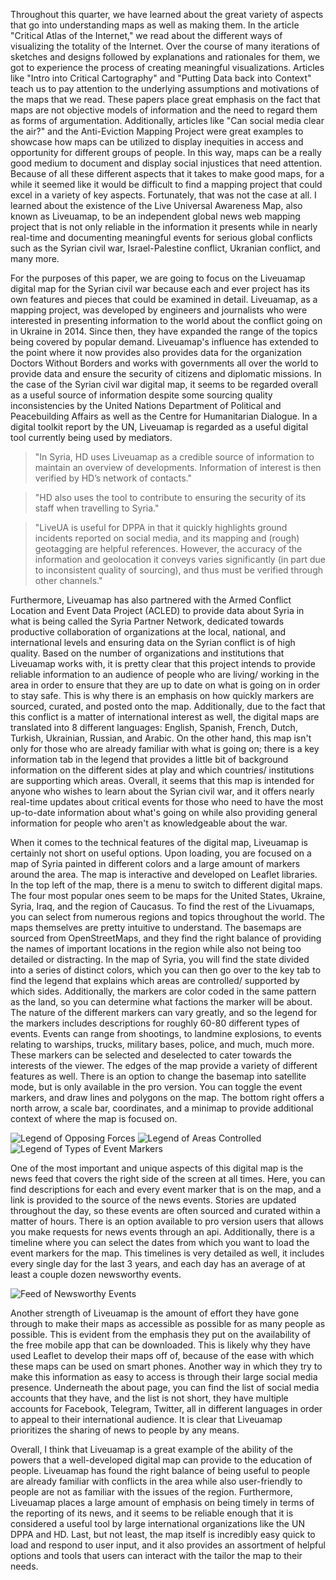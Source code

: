  Throughout this quarter, we have learned about the great variety of aspects that go into understanding maps as well as making them. In the article "Critical Atlas of the Internet," we read about the different ways of visualizing the totality of the Internet. Over the course of many iterations of sketches and designs followed by explanations and rationales for them, we got to experience the process of creating meaningful visualizations. Articles like "Intro into Critical Cartography" and "Putting Data back into Context" teach us to pay attention to the underlying assumptions and motivations of the maps that we read. These papers place great emphasis on the fact that maps are not objective models of information and the need to regard them as forms of argumentation. Additionally, articles like "Can social media clear the air?" and the Anti-Eviction Mapping Project were great examples to showcase how maps can be utilized to display inequities in access and opportunity for different groups of people. In this way, maps can be a really good medium to document and display social injustices that need attention. Because of all these different aspects that it takes to make good maps, for a while it seemed like it would be difficult to find a mapping project that could excel in a variety of key aspects. Fortunately, that was not the case at all. I learned about the existence of the Live Universal Awareness Map, also  known as Liveuamap, to be an independent global news web mapping project that is not only reliable in the information it presents while in nearly real-time and documenting meaningful events for serious global conflicts such as the  Syrian civil war, Israel-Palestine conflict, Ukranian conflict, and many more.

 For the purposes of this paper, we are going to focus on the Liveuamap digital map for the Syrian civil war because each and ever project has its own features and pieces that could be examined in detail. Liveuamap, as a mapping project, was developed by engineers and journalists who were interested in presenting information to the world about the conflict going on in Ukraine in 2014. Since then, they have expanded the range of the topics being covered by popular demand. Liveuamap's influence has extended to the point where it now provides also provides data for the organization Doctors Without Borders and works with governments all over the world to provide data and ensure the security of citizens and diplomatic missions. In the case of the Syrian civil war digital map, it seems to be regarded overall as a useful source of information despite some sourcing quality inconsistencies by the United Nations Department of Political and Peacebuilding Affairs as well as the Centre for Humanitarian Dialogue. In a digital toolkit report by the UN, Liveuamap is regarded as a useful digital tool currently being used by mediators.

 >"In Syria, HD uses Liveuamap as a credible source of information to maintain an overview of developments. Information of interest is then verified by HD’s network of contacts."

>"HD also uses the tool to contribute to ensuring the security of its staff when travelling to Syria."

 >"LiveUA is useful for DPPA in that it quickly highlights ground incidents reported on social media, and its mapping and (rough) geotagging are helpful references. However, the accuracy of the information and geolocation it conveys varies significantly (in part due to inconsistent quality of sourcing), and thus must be verified through other channels."

 Furthermore, Liveuamap has also partnered with the Armed Conflict Location and Event Data Project (ACLED) to provide data about Syria in what is being called the Syria Partner Network, dedicated towards productive collaboration of organizations at the local, national, and international levels and ensuring data on the Syrian conflict is of high quality. Based on the number of organizations and institutions that Liveuamap works with, it is pretty clear that this project intends to provide reliable information to an audience of people who are living/ working in the area in order to ensure that they are up to date on what is going on in order to stay safe. This is why there is an emphasis on how quickly markers are sourced, curated, and posted onto the map. Additionally, due to the fact that this conflict is a matter of international interest as well, the digital maps are translated into 8 different languages: English, Spanish, French, Dutch, Turkish, Ukrainian, Russian, and Arabic. On the other hand, this map isn't only for those who are already familiar with what is going on; there is a key information tab in the legend that provides a little bit of background information on the different sides at play and which countries/ institutions are supporting which areas. Overall, it seems that this map is intended for anyone who wishes to learn about the Syrian civil war, and it offers nearly real-time updates about critical events for those who need to have the most up-to-date information about what's going on while also providing general information for people who aren't as knowledgeable about the war.

 When it comes to the technical features of the digital map, Liveuamap is certainly not short on useful options. Upon loading, you are focused on a map of Syria painted in different colors and a large amount of markers around the area. The map is interactive and developed on Leaflet libraries. In the top left of the map, there is a menu to switch to different digital maps. The four most popular ones seem to be maps for the United States, Ukraine, Syria, Iraq, and the region of Caucasus. To find the rest of the Livuamaps, you can select from numerous regions and topics throughout the world. The maps themselves are pretty intuitive to understand. The basemaps are sourced from OpenStreetMaps, and they find the right balance of providing the names of important locations in the region while also not being too detailed or distracting. In the map of Syria, you will find the state divided into a series of distinct colors, which you can then go over to the key tab to find the legend that explains which areas are controlled/ supported by which sides. Additionally, the markers are color coded in the same pattern as the land, so you can determine what factions the marker will be about. The nature of the different markers can vary greatly, and so the legend for the markers includes descriptions for roughly 60-80 different types of events. Events can range from shootings, to landmine explosions, to events relating to warships, trucks, military bases, police, and much, much more. These markers can be selected and deselected to cater towards the interests of the viewer. The edges of the map provide a variety of different features as well. There is an option to change the basemap into satellite mode, but is only available in the pro version. You can toggle the event markers, and draw lines and polygons on the map. The bottom right offers a north arrow, a scale bar, coordinates, and a minimap to provide additional context of where the map is focused on.

 ![Legend of Opposing Forces](img/essay_sc1.PNG)
 ![Legend of Areas Controlled](img/essay_sc3.PNG)
 ![Legend of Types of Event Markers](img/essay_sc2.PNG)

 One of the most important and unique aspects of this digital map is the news feed that covers the right side of the screen at all times. Here, you can find descriptions for each and every event marker that is on the map, and a link is provided to the source of the news events. Stories are updated throughout the day, so these events are often sourced and curated within a matter of hours. There is an option available to pro version users that allows you make requests for news events through an api. Additionally, there is a timeline where you can select the dates from which you want to load the event markers for the map. This timelines is very detailed as well, it includes every single day for the last 3 years, and each day has an average of at least a couple dozen newsworthy events.

 ![Feed of Newsworthy Events](img/essay_sc4.PNG)

 Another strength of Liveuamap is the amount of effort they have gone through to make their maps as accessible as possible for as many people as possible. This is evident from the emphasis they put on the availability of the free mobile app that can be downloaded. This is likely why they have used Leaflet to develop their maps off of, because of the ease with which these maps can be used on smart phones. Another way in which they try to make this information as easy to access is through their large social media presence. Underneath the about page, you can find the list of social media accounts that they have, and the list is not short, they have multiple accounts for Facebook, Telegram, Twitter, all in different languages in order to appeal to their international audience. It is clear that Liveuamap prioritizes the sharing of news to people by any means.

 Overall, I think that Liveuamap is a great example of the ability of the powers that a well-developed digital map can provide to the education of people. Liveuamap has found the right balance of being useful to people are already familiar with conflicts in the area while also user-friendly to people are not as familiar with the issues of the region. Furthermore, Liveuamap places a large amount of emphasis on being timely in terms of the reporting of its news, and it seems to be reliable enough that it is considered a useful tool by large international organizations like the UN DPPA and HD. Last, but not least, the map itself is incredibly easy quick to load and respond to user input, and it also provides an assortment of helpful options and tools that users can interact with the tailor the map to their needs.
